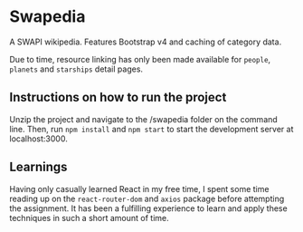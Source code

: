 # Swapedia

A SWAPI wikipedia. Features Bootstrap v4 and caching of category data. 

Due to time, resource linking has only been made available for `people`, `planets` and `starships` detail pages.

## Instructions on how to run the project

Unzip the project and navigate to the /swapedia folder on the command line. Then, run `npm install` and `npm start` to start the development server at localhost:3000.

## Learnings

Having only casually learned React in my free time, I spent some time reading up on the `react-router-dom` and `axios` package before attempting the assignment. It has been a fulfilling experience to learn and apply these techniques in such a short amount of time.